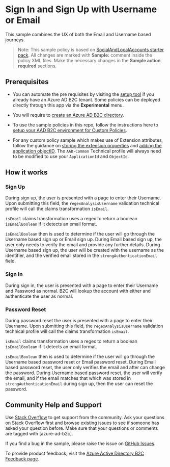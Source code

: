 # Sign In and Sign Up with Username or Email
This sample combines the UX of both the Email and Username based journeys.

> Note:  This sample policy is based on [SocialAndLocalAccounts starter pack](../../../SocialAndLocalAccounts). All changes are marked with **Sample:** comment inside the policy XML files. Make the necessary changes in the **Sample action required** sections.

## Prerequisites
- You can automate the pre requisites by visiting the [setup tool](https://aka.ms/iefsetup) if you already have an Azure AD B2C tenant. Some policies can be deployed directly through this app via the **Experimental** menu.

- You will require to [create an Azure AD B2C directory](https://docs.microsoft.com/azure/active-directory-b2c/tutorial-create-tenant).

- To use the sample policies in this repo, follow the instructions here to [setup your AAD B2C environment for Custom Policies](https://docs.microsoft.com/azure/active-directory-b2c/active-directory-b2c-get-started-custom).

- For any custom policy sample which makes use of Extension attributes, follow the guidance on [storing the extension properties](https://docs.microsoft.com/en-us/azure/active-directory-b2c/active-directory-b2c-create-custom-attributes-profile-edit-custom#create-a-new-application-to-store-the-extension-properties) and [adding the application objectID](https://docs.microsoft.com/en-us/azure/active-directory-b2c/active-directory-b2c-create-custom-attributes-profile-edit-custom#modify-your-custom-policy-to-add-the-applicationobjectid). The `AAD-Common` Technical profile will always need to be modified to use your `ApplicationId` and `ObjectId`.

## How it works
### Sign Up
During sign up, the user is presented with a page to enter their Username. Upon submitting this field, the `regexAnalysisUsername` validation technical profile will call the claims transformation `isEmail`.

`isEmail` claims transformation uses a regex to return a boolean `isEmailBoolean` if it detects an email format.

`isEmailBoolean` then is used to determine if the user will go through the Username based sign up or Email sign up.
During Email based sign up, the user only needs to verify the email and provide any further details.
During Username based sign up, the user will be created with the username as the identifier, and the verified email stored in the `strongAuthenticationEmail` field.

### Sign In
During sign in, the user is presented with a page to enter their Username and Password as normal. B2C will lookup the account with either and authenticate the user as normal.

### Password Reset
During password reset the user is presented with a page to enter their Username. Upon submitting this field, the `regexAnalysisUsername` validation technical profile will call the claims transformation `isEmail`.

`isEmail` claims transformation uses a regex to return a boolean `isEmailBoolean` if it detects an email format.

`isEmailBoolean` then is used to determine if the user will go through the Username based password reset or Email password reset.
During Email based password reset, the user only verifies the email and after can change the password.
During Username based password reset, the user will verify the email, and if the email matches that which was stored in `strongAuthenticationEmail` during sign up, then the user can reset the password.

## Community Help and Support
Use [Stack Overflow](https://stackoverflow.com/questions/tagged/azure-ad-b2c) to get support from the community. Ask your questions on Stack Overflow first and browse existing issues to see if someone has asked your question before. Make sure that your questions or comments are tagged with [azure-ad-b2c].

If you find a bug in the sample, please raise the issue on [GitHub Issues](https://github.com/azure-ad-b2c/samples/issues).

To provide product feedback, visit the [Azure Active Directory B2C Feedback page](https://feedback.azure.com/forums/169401-azure-active-directory?category_id=160596).